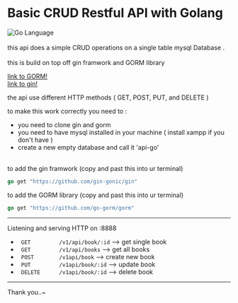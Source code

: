 # Basic CRUD Restful API with Golang
![Go Language](http://marcio.io/img/gopher.png?raw=true) <br/> <br/>
this api does a simple CRUD operations on a single table mysql Database .<br/> <br/>
this is build on top off gin framwork  and GORM  library <br/>

[link to GORM!](https://github.com/go-gorm/gorm/) <br/>
[link to gin!](https://github.com/gin-gonic/gin)  <br/>

the api use different HTTP methods ( GET, POST, PUT, and DELETE ) <br>

to make this work correctly you need to :
* you need to clone gin and gorm <br/>
* you need to have mysql installed in your machine ( install xampp if you don't have ) <br/>
* create a new empty database and call it 'api-go' <br/><br/>

to add the gin framwork (copy and past this into ur terminal)
```Go
go get "https://github.com/gin-gonic/gin"
```
to add the GORM library (copy and past this into ur terminal)
```GO
go get "https://github.com/go-gorm/gorm"
```
______________________________________________________________________________________

Listening and serving HTTP on :8888
* ` GET         /v1/api/book/:id`             --> get single book
* ` GET         /v1/api/books`                --> get all books
* ` POST        /v1api/book`                  --> create new book
* ` PUT         /v1api/book/:id`              --> update book
* ` DELETE      /v1api/book/:id`              --> delete book

______________________________________________________________________________________

Thank you..~
